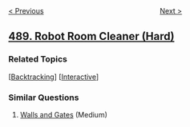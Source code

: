 <!--|This file generated by command(leetcode description); DO NOT EDIT.    |-->
<!--+----------------------------------------------------------------------+-->
<!--|@author    openset <openset.wang@gmail.com>                           |-->
<!--|@link      https://github.com/openset                                 |-->
<!--|@home      https://github.com/openset/leetcode                        |-->
<!--+----------------------------------------------------------------------+-->

[< Previous](../zuma-game "Zuma Game")
　　　　　　　　　　　　　　　　
[Next >](../the-maze "The Maze")

## [489. Robot Room Cleaner (Hard)](https://leetcode.com/problems/robot-room-cleaner "扫地机器人")



### Related Topics
  [[Backtracking](../../tag/backtracking/README.md)]
  [[Interactive](../../tag/interactive/README.md)]

### Similar Questions
  1. [Walls and Gates](../walls-and-gates) (Medium)
